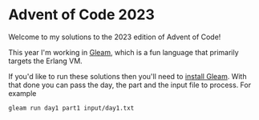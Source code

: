 # Advent of Code 2023

Welcome to my solutions to the 2023 edition of Advent of Code!

This year I'm working in [Gleam](https://gleam.run/), which is a fun language that primarily targets the Erlang VM.

If you'd like to run these solutions then you'll need to [install Gleam](https://gleam.run/getting-started/installing/).
With that done you can pass the day, the part and the input file to process.
For example
```shell
gleam run day1 part1 input/day1.txt
```
